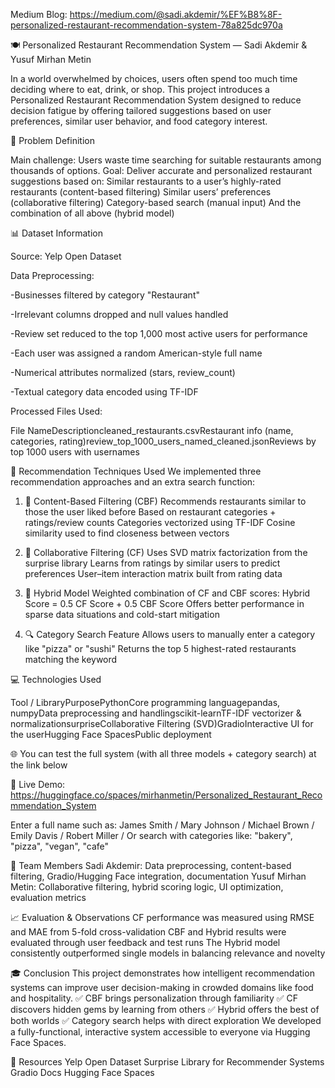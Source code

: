 Medium Blog: https://medium.com/@sadi.akdemir/%EF%B8%8F-personalized-restaurant-recommendation-system-78a825dc970a

🍽️ Personalized Restaurant Recommendation System — Sadi Akdemir & Yusuf Mirhan Metin

In a world overwhelmed by choices, users often spend too much time deciding where to eat, drink, or shop. This project introduces a Personalized Restaurant Recommendation System designed to reduce decision fatigue by offering tailored suggestions based on user preferences, similar user behavior, and food category interest.

🧠 Problem Definition

Main challenge: Users waste time searching for suitable restaurants among thousands of options.
Goal: Deliver accurate and personalized restaurant suggestions based on:
Similar restaurants to a user’s highly-rated restaurants (content-based filtering)
Similar users’ preferences (collaborative filtering)
Category-based search (manual input)
And the combination of all above (hybrid model)

📊 Dataset Information

Source: Yelp Open Dataset

Data Preprocessing:

-Businesses filtered by category "Restaurant"

-Irrelevant columns dropped and null values handled

-Review set reduced to the top 1,000 most active users for performance

-Each user was assigned a random American-style full name

-Numerical attributes normalized (stars, review_count)

-Textual category data encoded using TF-IDF

Processed Files Used:

File NameDescriptioncleaned_restaurants.csvRestaurant info (name, categories, rating)review_top_1000_users_named_cleaned.jsonReviews by top 1000 users with usernames

🧪 Recommendation Techniques Used
We implemented three recommendation approaches and an extra search function:

1. 📘 Content-Based Filtering (CBF)
Recommends restaurants similar to those the user liked before
Based on restaurant categories + ratings/review counts
Categories vectorized using TF-IDF
Cosine similarity used to find closeness between vectors

2. 👥 Collaborative Filtering (CF)
Uses SVD matrix factorization from the surprise library
Learns from ratings by similar users to predict preferences
User–item interaction matrix built from rating data

3. 🧠 Hybrid Model
Weighted combination of CF and CBF scores:
Hybrid Score = 0.5 CF Score + 0.5 CBF Score
Offers better performance in sparse data situations and cold-start mitigation

4. 🔍 Category Search Feature
Allows users to manually enter a category like "pizza" or "sushi"
Returns the top 5 highest-rated restaurants matching the keyword

💻 Technologies Used

Tool / LibraryPurposePythonCore programming languagepandas, numpyData preprocessing and handlingscikit-learnTF-IDF vectorizer & normalizationsurpriseCollaborative Filtering (SVD)GradioInteractive UI for the userHugging Face SpacesPublic deployment

🌐 You can test the full system (with all three models + category search) at the link below

🔗 Live Demo: https://huggingface.co/spaces/mirhanmetin/Personalized_Restaurant_Recommendation_System

Enter a full name such as:
James Smith /
Mary Johnson /
Michael Brown /
Emily Davis /
Robert Miller /
Or search with categories like:
"bakery", "pizza", "vegan", "cafe"

👥 Team Members
Sadi Akdemir:
Data preprocessing, content-based filtering, Gradio/Hugging Face integration, documentation
Yusuf Mirhan Metin:
Collaborative filtering, hybrid scoring logic, UI optimization, evaluation metrics

📈 Evaluation & Observations
CF performance was measured using RMSE and MAE from 5-fold cross-validation
CBF and Hybrid results were evaluated through user feedback and test runs
The Hybrid model consistently outperformed single models in balancing relevance and novelty

🎓 Conclusion
This project demonstrates how intelligent recommendation systems can improve user decision-making in crowded domains like food and hospitality.
✅ CBF brings personalization through familiarity
✅ CF discovers hidden gems by learning from others
✅ Hybrid offers the best of both worlds
✅ Category search helps with direct exploration
We developed a fully-functional, interactive system accessible to everyone via Hugging Face Spaces.

🔗 Resources
Yelp Open Dataset
Surprise Library for Recommender Systems
Gradio Docs
Hugging Face Spaces
